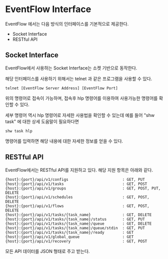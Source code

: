 # EventFlow Interface

EventFlow 에서는 다음 방식의 인터페이스를 기본적으로 제공한다.

- Socket Interface
- RESTful API

## Socket Interface

EventFlow에서 사용하는 Socket Interface는 소켓 기반으로 동작한다. 

해당 인터페이스를 사용하기 위해서는 telnet 과 같은 프로그램을 사용할 수 있다.

```
telnet [EventFlow Server Address] [EventFlow Port]
```

위의 명령어로 접속이 가능하며, 접속후 hlp 명령어를 이용하여 사용가능한 명령어를 확인할 수 있다.

세부 명령어 역시 hlp 명령어로 자세한 사용법을 확인할 수 있는데 예를 들어 "shw task" 에 대한 상세 도움말이 필요하다면

```
shw task hlp
```

명령어를 입력하면 해당 내용에 대한 자세한 정보를 얻을 수 있다.


## RESTful API

EventFlow에서는 RESTful API를 지원하고 있다. 해당 지원 항목은 아래와 같다.

```
{host}:{port}/api/v1/configs                        : GET, PUT
{host}:{port}/api/v1/tasks                          : GET, POST
{host}:{port}/api/v1/groups                         : GET, POST, PUT, DELETE
{host}:{port}/api/v1/schedules                      : GET, POST, DELETE
{host}:{port}/api/v1/flows                          : GET, POST, DELETE
{host}:{port}/api/v1/tasks/{task_name}              : GET, DELETE
{host}:{port}/api/v1/tasks/{task_name}/status       : GET, PUT
{host}:{port}/api/v1/tasks/{task_name}/queue        : GET, DELETE
{host}:{port}/api/v1/tasks/{task_name}/queue/stdin  : GET, PUT
{host}:{port}/api/v1/tasks/{task_name}/ready        : GET
{host}:{port}/api/v1/global_queue                   : GET
{host}:{port}/api/v1/recovery                       : GET, POST
```

모든 API 데이터를 JSON 형태로 주고 받는다.
